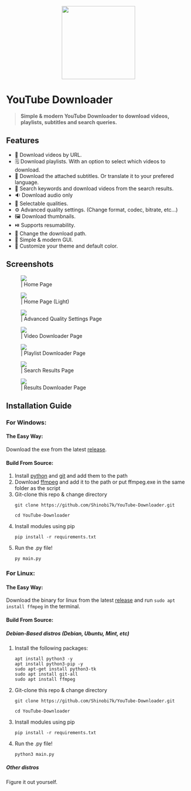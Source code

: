 <div align = "center">
<img src = "YDICO.ico" width = 200></img>
</div>

# **YouTube Downloader**

<!-- for github badges (buttons) https://shields.io/ -->

> **Simple & modern YouTube Downloader to download videos, playlists, subtitles and search queries.**

## Features
<ul>
<li>🔗 Download videos by URL.</li>
<li>🗒️ Download playlists. With an option to select which videos to download.</li>
<li>💬 Download the attached subtitles. Or translate it to your prefered language.</li>
<li>🔎 Search keywords and download videos from the search results.</li>
<li>🔉 Download audio only</li>
<li>🔖 Selectable qualities.</li>
<li>⚙️ Advanced quality settings. (Change format, codec, bitrate, etc...)</li>
<li>🖼️ Download thumbnails.</li>
<li>⏯️ Supports resumability.</li>
<li>📂 Change the download path.</li>
<li>🌄 Simple & modern GUI.</li>
<li>🌃 Customize your theme and default color.</li>
</ul>

## Screenshots
<dl>
<figure>
<img src = "images/home_dark.png"></img>
<figcaption>| Home Page</figcaption>
</figure>
</dl>

<dl>
<figure>
<img src = "images/home_light.png"></img>
<figcaption>| Home Page (Light)</figcaption>
</figure>
</dl>

<dl>
<figure>
<img src = "images/advanced_settings.png"></img>
<figcaption>| Advanced Quality Settings Page</figcaption>
</figure>
</dl>

<dl>
<figure>
<img src = "images/video_downloader.png"></img>
<figcaption>| Video Downloader Page</figcaption>
</figure>
</dl>

<dl>
<figure>
<img src = "images/playlist_downloader.png"></img>
<figcaption>| Playlist Downloader Page</figcaption>
</figure>
</dl>

<dl>
<figure>
<img src = "images/search_results.png"></img>
<figcaption>| Search Results Page</figcaption>
</figure>
</dl>

<dl>
<figure>
<img src = "images/results_downloader.png"></img>
<figcaption>| Results Downloader Page</figcaption>
</figure>
</dl>


## Installation Guide
### **For Windows:**
#### **The Easy Way:**
Download the exe from the latest <a href = "https://github.com/Shinobi7k/YouTube-Downloader/releases">release</a>.

#### **Build From Source:**

<ol>
<li>Install <a href = "https://www.python.org/downloads/">python</a> and <a href = "https://git-scm.com/downloads">git</a> and add them to the path</li>

<li>Download <a href = "https://ffmpeg.org/download.html">ffmpeg</a> and add it to the path or put ffmpeg.exe in the same folder as the script</li>

<li>Git-clone this repo & change directory</li>

```
git clone https://github.com/Shinobi7k/YouTube-Downloader.git

cd YouTube-Downloader
```
<li>Install modules using pip</li>

```
pip install -r requirements.txt
```
<li>Run the .py file!</li>

```
py main.py
```
</ol>

### **For Linux:**
#### **The Easy Way:**
Download the binary for linux from the latest <a href = "https://github.com/Shinobi7k/YouTube-Downloader/releases">release</a> and run `sudo apt install ffmpeg` in the terminal.

#### **Build From Source:**
##### **Debian-Based distros (Debian, Ubuntu, Mint, etc)**
<ol>
<li>Install the following packages:

```
apt install python3 -y
apt install python3-pip -y
sudo apt-get install python3-tk
sudo apt install git-all
sudo apt install ffmpeg
```
</li>
<li>Git-clone this repo & change directory

```
git clone https://github.com/Shinobi7k/YouTube-Downloader.git

cd YouTube-Downloader
```
</li>
<li>
Install modules using pip

```
pip install -r requirements.txt
```
</li>
<li>
Run the .py file!

```
python3 main.py
```
</li>
</ol>

##### **Other distros**
Figure it out yourself.